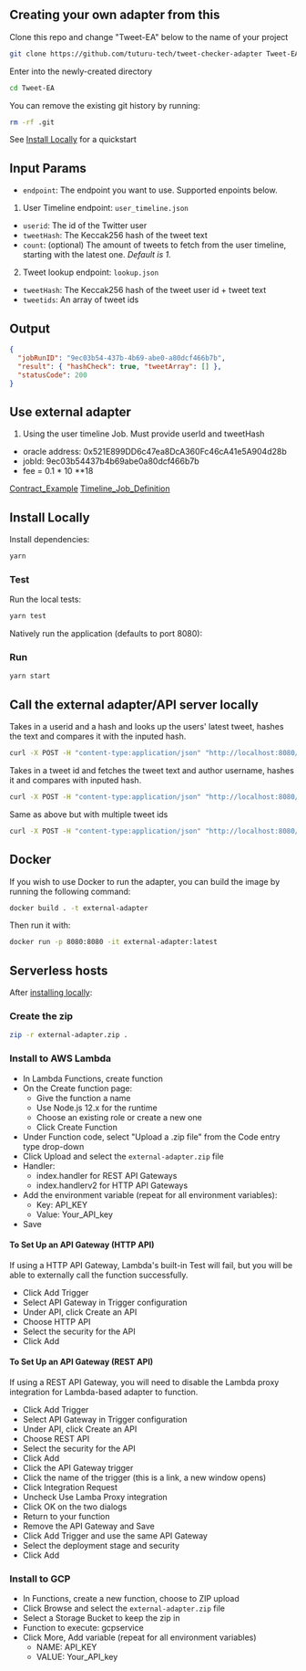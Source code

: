 ## Creating your own adapter from this

Clone this repo and change "Tweet-EA" below to the name of your project

```bash
git clone https://github.com/tuturu-tech/tweet-checker-adapter Tweet-EA
```

Enter into the newly-created directory

```bash
cd Tweet-EA
```

You can remove the existing git history by running:

```bash
rm -rf .git
```

See [Install Locally](#install-locally) for a quickstart

## Input Params

- `endpoint`: The endpoint you want to use. Supported enpoints below.

1. User Timeline endpoint: `user_timeline.json`

- `userid`: The id of the Twitter user
- `tweetHash`: The Keccak256 hash of the tweet text
- `count`: (optional) The amount of tweets to fetch from the user timeline, starting with the latest one.
  _Default is 1._

2. Tweet lookup endpoint: `lookup.json`

- `tweetHash`: The Keccak256 hash of the tweet user id + tweet text
- `tweetids`: An array of tweet ids

## Output

```json
{
  "jobRunID": "9ec03b54-437b-4b69-abe0-a80dcf466b7b",
  "result": { "hashCheck": true, "tweetArray": [] },
  "statusCode": 200
}
```

## Use external adapter

1. Using the user timeline Job. Must provide userId and tweetHash

- oracle address: 0x521E899DD6c47ea8DcA360Fc46cA41e5A904d28b
- jobId: 9ec03b54437b4b69abe0a80dcf466b7b
- fee = 0.1 \* 10 \*\*18

[Contract_Example](Job_Timeline.md)
[Timeline_Job_Definition](JobSpec.md)

## Install Locally

Install dependencies:

```bash
yarn
```

### Test

Run the local tests:

```bash
yarn test
```

Natively run the application (defaults to port 8080):

### Run

```bash
yarn start
```

## Call the external adapter/API server locally

Takes in a userid and a hash and looks up the users' latest tweet, hashes the text and compares it with the inputed hash.

```bash
curl -X POST -H "content-type:application/json" "http://localhost:8080/" --data '{ "id": 0, "data": { "userid": "1395461422121984004", "tweetHash": "be3225661372643f19e655841509bb6aaa85c5ae6a3240b5ee0a9f5f3e36b55d", "endpoint": "user_timeline.json" } }'
```

Takes in a tweet id and fetches the tweet text and author username, hashes it and compares with inputed hash.

```bash
curl -X POST -H "content-type:application/json" "http://localhost:8080/" --data '{ "id": 0, "data": { "tweetids": "1447545650925682696", "tweetHash": "be3225661372643f19e655841509bb6aaa85c5ae6a3240b5ee0a9f5f3e36b55d", "endpoint": "lookup.json" } }'
```

Same as above but with multiple tweet ids

```bash
curl -X POST -H "content-type:application/json" "http://localhost:8080/" --data '{ "id": 0, "data": { "tweetids": "1447545650925682696,1440043399961219074", "tweetHash": "536c3cb79ae5a519c525dca22f9f166e6067b253178557ea579aec649eb5fd0c", "endpoint": "lookup.json" } }'
```

## Docker

If you wish to use Docker to run the adapter, you can build the image by running the following command:

```bash
docker build . -t external-adapter
```

Then run it with:

```bash
docker run -p 8080:8080 -it external-adapter:latest
```

## Serverless hosts

After [installing locally](#install-locally):

### Create the zip

```bash
zip -r external-adapter.zip .
```

### Install to AWS Lambda

- In Lambda Functions, create function
- On the Create function page:
  - Give the function a name
  - Use Node.js 12.x for the runtime
  - Choose an existing role or create a new one
  - Click Create Function
- Under Function code, select "Upload a .zip file" from the Code entry type drop-down
- Click Upload and select the `external-adapter.zip` file
- Handler:
  - index.handler for REST API Gateways
  - index.handlerv2 for HTTP API Gateways
- Add the environment variable (repeat for all environment variables):
  - Key: API_KEY
  - Value: Your_API_key
- Save

#### To Set Up an API Gateway (HTTP API)

If using a HTTP API Gateway, Lambda's built-in Test will fail, but you will be able to externally call the function successfully.

- Click Add Trigger
- Select API Gateway in Trigger configuration
- Under API, click Create an API
- Choose HTTP API
- Select the security for the API
- Click Add

#### To Set Up an API Gateway (REST API)

If using a REST API Gateway, you will need to disable the Lambda proxy integration for Lambda-based adapter to function.

- Click Add Trigger
- Select API Gateway in Trigger configuration
- Under API, click Create an API
- Choose REST API
- Select the security for the API
- Click Add
- Click the API Gateway trigger
- Click the name of the trigger (this is a link, a new window opens)
- Click Integration Request
- Uncheck Use Lamba Proxy integration
- Click OK on the two dialogs
- Return to your function
- Remove the API Gateway and Save
- Click Add Trigger and use the same API Gateway
- Select the deployment stage and security
- Click Add

### Install to GCP

- In Functions, create a new function, choose to ZIP upload
- Click Browse and select the `external-adapter.zip` file
- Select a Storage Bucket to keep the zip in
- Function to execute: gcpservice
- Click More, Add variable (repeat for all environment variables)
  - NAME: API_KEY
  - VALUE: Your_API_key
